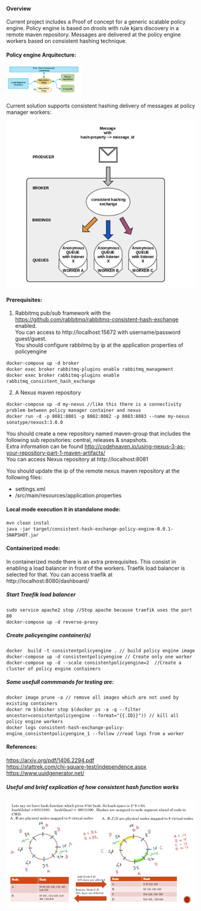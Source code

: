 #### Overview  

Current project includes a Proof of concept for a generic scalable policy engine.
Policy engine is based on drools with rule kjars discovery in a remote maven repository. 
Messages are delivered at the policy engine workers based on consistent hashing technique.

#### Policy engine Arquitecture:

<img src="/images/policyArchitecture.png" width="200">

Current solution supports consistent hashing delivery of messages at policy manager workers:  

![consistenhashingpolicymanager](/images/consistenhashingpolicymanager.png)

#### Prerequisites:
1. Rabbitmq pub/sub framework with the https://github.com/rabbitmq/rabbitmq-consistent-hash-exchange enabled.  
You can access to http://localhost:15672 with username/password guest/guest.  
You should configure rabbitmq by ip at the application properties of policyengine  
```
docker-compose up -d broker
docker exec broker rabbitmq-plugins enable rabbitmq_management
docker exec broker rabbitmq-plugins enable rabbitmq_consistent_hash_exchange
```
2. A Nexus maven repository  
```
docker-compose up -d my-nexus //like this there is a connectivity problem between policy manager container and nexus
docker run -d -p 8081:8081 -p 8082:8082 -p 8083:8083 --name my-nexus sonatype/nexus3:3.0.0
```
You should create a new repository named  maven-group that includes the following sub repositories: central, releases & snapshots.  
Extra information can be found http://codeheaven.io/using-nexus-3-as-your-repository-part-1-maven-artifacts/  
You can access Nexus repository at http://localhost:8081  

You should update the ip of the remote nexus maven repository at the following files:  

* settings.xml
* /src/main/resources/application.properties


#### Local mode execution it in standalone mode:
```
mvn clean instal 
java -jar target/consistent-hash-exchange-policy-engine-0.0.1-SNAPSHOT.jar 
```

#### Containerized mode:
In containerized  mode there is an extra prerequisites. This consist in enabling a load balancer in front of the workers. Traefik load balancer is selected for that. You can access traefik at http://localhost:8080/dashboard/    

##### Start Traefik load balancer
```
sudo service apache2 stop //Stop apache because traefik uses the port 80
docker-compose up -d reverse-proxy 
```

##### Create policyengine container(s)
```
docker  build -t consistentpolicyengine . // build policy engine image
docker-compose up -d consistentpolicyengine // Create only one worker
docker-compose up -d --scale consistentpolicyengine=2  //Create a cluster of policy engine containers
```

##### Some usefull commmands for testing are:  
```docker images //fetch all docker images  
docker image prune -a // remove all images which are not used by existing containers  
docker rm $(docker stop $(docker ps -a -q --filter ancestor=consistentpolicyengine --format="{{.ID}}")) // kill all policy engine workers
docker logs consistent-hash-exchange-policy-engine_consistentpolicyengine_1 --follow //read logs from a worker
```  

#### References:
https://arxiv.org/pdf/1406.2294.pdf  
https://stattrek.com/chi-square-test/independence.aspx  
https://www.uuidgenerator.net/  

##### Useful and brief explication of how consistent hash function works  
![HashingRing](/images/hashring.jpg)
